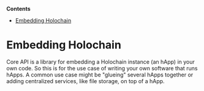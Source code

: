 <!-- START doctoc generated TOC please keep comment here to allow auto update -->
<!-- DON'T EDIT THIS SECTION, INSTEAD RE-RUN doctoc TO UPDATE -->
**Contents**

- [Embedding Holochain](#embedding-holochain)

<!-- END doctoc generated TOC please keep comment here to allow auto update -->

# Embedding Holochain

Core API is a library for embedding a Holochain instance (an hApp) in your own code. So this is for the use case of writing your own software that runs hApps. A common use case might be "glueing" several hApps together or adding centralized services, like file storage, on top of a hApp.
